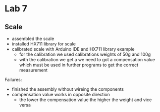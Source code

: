# Lab 7

## Scale
- assembled the scale
- installed HX711 library for scale
- calibrated scale with Arduino IDE and HX711 library example
	- for the calibration we used calibrations weights of 50g and 100g
	- with the calibration we get a we need to got a compensation value 
	which must be used in further programs to get the correct measurement

Failures:
- finished the assembly without wireing the components
- compensation value works in opposite direction
	- the lower the compensation value the higher the weight
	and vice versa


